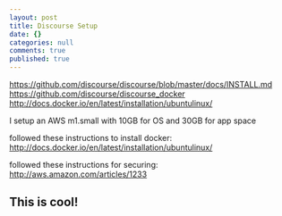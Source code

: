 ```yaml
---
layout: post
title: Discourse Setup
date: {}
categories: null
comments: true
published: true
---
```


https://github.com/discourse/discourse/blob/master/docs/INSTALL.md
https://github.com/discourse/discourse_docker
http://docs.docker.io/en/latest/installation/ubuntulinux/

I setup an AWS m1.small with 10GB for OS and 30GB for app space

followed these instructions to install docker:
http://docs.docker.io/en/latest/installation/ubuntulinux/

followed these instructions for securing:
http://aws.amazon.com/articles/1233

## This is cool!

